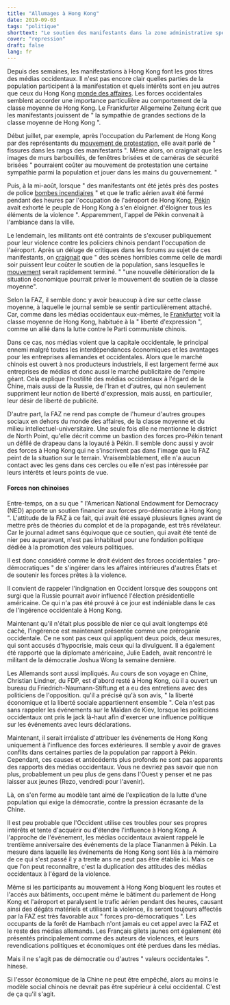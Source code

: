 ```yaml
---
title: "Allumages à Hong Kong"
date: 2019-09-03
tags: "politique"
shorttext: "Le soutien des manifestants dans la zone administrative spéciale de la Chine montre comment l'Occident insiste partout sur son 'droit d'ingérence'"
cover: "repression"
draft: false
lang: fr
---
```


Depuis des semaines, les manifestations à Hong Kong font les gros titres des médias occidentaux. Il n'est pas encore clair quelles parties de la population participent à la manifestation et quels intérêts sont en jeu autres que ceux du Hong Kong [monde des affaires](https://ruedigerraulsblog.wordpress.com/2019/08/12/facebook-revolten/ "Facebook-Revolten"). Les forces occidentales semblent accorder une importance particulière au comportement de la classe moyenne de Hong Kong. Le Frankfurter Allgemeine Zeitung écrit que les manifestants jouissent de " la sympathie de grandes sections de la classe moyenne de Hong Kong ".

Début juillet, par exemple, après l'occupation du Parlement de Hong Kong par des représentants du [mouvement de protestation](https://www.faz.net/aktuell/politik/ausland/carrie-lam-verurteilt-zerstoerung-im-hongkonger-parlament-16265124.html "Risse in den Reihen der Demonstranten"), elle avait parlé de " fissures dans les rangs des manifestants ". Même alors, on craignait que les images de murs barbouillés, de fenêtres brisées et de caméras de sécurité brisées " pourraient coûter au mouvement de protestation une certaine sympathie parmi la population et jouer dans les mains du gouvernement. "

Puis, à la mi-août, lorsque " des manifestants ont été jetés près des postes de police [bombes incendiaires](https://www.manager-magazin.de/politik/weltwirtschaft/hongkong-china-koennte-mit-gewalt-auf-proteste-antworten-peking-harter-kurs-a-1281540.html "Unruhen in Hongkong - Gewalt bleibt für China eine Option") " et que le trafic aérien avait été fermé pendant des heures par l'occupation de l'aéroport de Hong Kong, [Pékin](https://www.faz.net/aktuell/politik/ausland/proteste-in-hongkong-wenn-der-hass-die-kontrolle-uebernimmt-16333283.html "Wenn der Hass die Kontrolle übernimmt")  avait exhorté le peuple de Hong Kong à s'en éloigner. d'éloigner tous les éléments de la violence ". Apparemment, l'appel de Pékin convenait à l'ambiance dans la ville.

Le lendemain, les militants ont été contraints de s'excuser publiquement pour leur violence contre les policiers chinois pendant l'occupation de l'aéroport. Après un déluge de critiques dans les forums au sujet de ces manifestants, on [craignait](https://www.faz.net/aktuell/politik/ausland/proteste-in-hongkong-die-verschwoerung-der-usa-16329988.html "Legende von den fremdgesteuerten Protesten") que " des scènes horribles comme celle de mardi soir puissent leur coûter le soutien de la population, sans lesquelles le [mouvement](https://www.faz.net/aktuell/politik/ausland/wie-china-hongkong-mit-paramilitaerischen-truppen-droht-16335344.html "Im Gleichschritt durch das Stadion") serait rapidement terminé. " "une nouvelle détérioration de la situation économique pourrait priver le mouvement de soutien de la classe moyenne".

Selon la FAZ, il semble donc y avoir beaucoup à dire sur cette classe moyenne, à laquelle le journal semble se sentir particulièrement attaché. Car, comme dans les médias occidentaux eux-mêmes, le [Frankfurter](https://www.faz.net/aktuell/politik/ausland/hongkong-krise-china-hat-einen-moment-der-wahrheit-16333544.html "Chinas Moment der Wahrheit") voit la classe moyenne de Hong Kong, habituée à la " liberté d'expression ", comme un allié dans la lutte contre le Parti communiste chinois.

Dans ce cas, nos médias voient que la capitale occidentale, le principal ennemi malgré toutes les interdépendances économiques et les avantages pour les entreprises allemandes et occidentales. Alors que le marché chinois est ouvert à nos producteurs industriels, il est largement fermé aux entreprises de médias et donc aussi le marché publicitaire de l'empire géant. Cela explique l'hostilité des médias occidentaux à l'égard de la Chine, mais aussi de la Russie, de l'Iran et d'autres, qui non seulement suppriment leur notion de liberté d'expression, mais aussi, en particulier, leur désir de liberté de publicité.

D'autre part, la FAZ ne rend pas compte de l'humeur d'autres groupes sociaux en dehors du monde des affaires, de la classe moyenne et du milieu intellectuel-universitaire. Une seule fois elle ne mentionne le district de North Point, qu'elle décrit comme un bastion des forces pro-Pékin tenant un défilé de drapeau dans la loyauté à Pékin. Il semble donc aussi y avoir des forces à Hong Kong qui ne s'inscrivent pas dans l'image que la FAZ peint de la situation sur le terrain. Vraisemblablement, elle n'a aucun contact avec les gens dans ces cercles ou elle n'est pas intéressée par leurs intérêts et leurs points de vue.

#### Forces non chinoises

Entre-temps, on a su que " l'American National Endowment for Democracy (NED) apporte un soutien financier aux forces pro-démocratie à Hong Kong ". L'attitude de la FAZ à ce fait, qui avait été essayé plusieurs lignes avant de mettre près de théories du complot et de la propagande, est très révélateur. Car le journal admet sans équivoque que ce soutien, qui avait été tenté de nier peu auparavant, n'est pas inhabituel pour une fondation politique dédiée à la promotion des valeurs politiques.

Il est donc considéré comme le droit évident des forces occidentales " pro-démocratiques " de s'ingérer dans les affaires intérieures d'autres États et de soutenir les forces prêtes à la violence.

Il convient de rappeler l'indignation en Occident lorsque des soupçons ont surgi que la Russie pourrait avoir influencé l'élection présidentielle américaine. Ce qui n'a pas été prouvé à ce jour est indéniable dans le cas de l'ingérence occidentale à Hong Kong.

Maintenant qu'il n'était plus possible de nier ce qui avait longtemps été caché, l'ingérence est maintenant présentée comme une préroganie occidentale. Ce ne sont pas ceux qui appliquent deux poids, deux mesures, qui sont accusés d'hypocrisie, mais ceux qui la divulguent. Il a également été rapporté que la diplomate américaine, Julie Eadeh, avait rencontré le militant de la démocratie Joshua Wong la semaine dernière.

Les Allemands sont aussi impliqués. Au cours de son voyage en Chine, Christian Lindner, du FDP, est d'abord resté à Hong Kong, où il a ouvert un bureau du Friedrich-Naumann-Stiftung et a eu des entretiens avec des politiciens de l'opposition. qu'il a précisé qu'à son avis, " la liberté économique et la liberté sociale appartiennent ensemble ". Cela n'est pas sans rappeler les événements sur le Maïdan de Kiev, lorsque les politiciens occidentaux ont pris le jack là-haut afin d'exercer une influence politique sur les événements avec leurs déclarations.

Maintenant, il serait irréaliste d'attribuer les événements de Hong Kong uniquement à l'influence des forces extérieures. Il semble y avoir de graves conflits dans certaines parties de la population par rapport à Pékin. Cependant, ces causes et antécédents plus profonds ne sont pas apparents des rapports des médias occidentaux. Vous ne devriez pas savoir que non plus, probablement un peu plus de gens dans l'Ouest y penser et ne pas laisser aux jeunes (Rezo, vendredi pour l'avenir).

Là, on s'en ferme au modèle tant aimé de l'explication de la lutte d'une population qui exige la démocratie, contre la pression écrasante de la Chine.

Il est peu probable que l'Occident utilise ces troubles pour ses propres intérêts et tente d'acquérir ou d'étendre l'influence à Hong Kong. À l'approche de l'événement, les médias occidentaux avaient rappelé le trentième anniversaire des événements de la place Tiananmen à Pékin. La mesure dans laquelle les événements de Hong Kong sont liés à la mémoire de ce qui s'est passé il y a trente ans ne peut pas être établie ici. Mais ce que l'on peut reconnaître, c'est la duplication des attitudes des médias occidentaux à l'égard de la violence.

Même si les participants au mouvement à Hong Kong bloquent les routes et l'accès aux bâtiments, occupent même le bâtiment du parlement de Hong Kong et l'aéroport et paralysent le trafic aérien pendant des heures, causant ainsi des dégâts matériels et utilisant la violence, ils seront toujours affectés par la FAZ est très favorable aux " forces pro-démocratiques ". Les occupants de la forêt de Hambach n'ont jamais eu cet appel avec la FAZ et le reste des médias allemands. Les Français gilets jaunes ont également été présentés principalement comme des auteurs de violences, et leurs revendications politiques et économiques ont été perdues dans les médias.

Mais il ne s'agit pas de démocratie ou d'autres " valeurs occidentales ". hinese.

Si l'essor économique de la Chine ne peut être empêché, alors au moins le modèle social chinois ne devrait pas être supérieur à celui occidental. C'est de ça qu'il s'agit.

